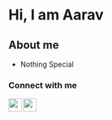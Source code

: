 # Hi, I am Aarav
## About me
- Nothing Special
### Connect with me
<a href="https://twitter.com/aaravjn">
  <img align="left" width="26px" src="https://cdn4.iconfinder.com/data/icons/social-media-icons-the-circle-set/48/twitter_circle-512.png" />
</a>
<a href="https://www.linkedin.com/in/aarav-jain-7b8a3a21b">
  <img align="left" width="26px" src="https://encrypted-tbn0.gstatic.com/images?q=tbn:ANd9GcSD1rU73Cms4RI05-YuXfxw6OjyIQNywOEuMw&usqp=CAU" />
</a>
